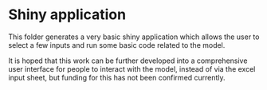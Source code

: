# Shiny application

This folder generates a very basic shiny application which allows the user to select a few inputs and run some basic code related to the model.

It is hoped that this work can be further developed into a comprehensive user interface for people to interact with the model, instead of via the excel input sheet, but funding for this has not been confirmed currently.